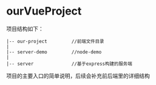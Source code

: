 # ourVueProject

  项目结构如下：

    |-- our-project         //前端文件目录
    |
    |-- server-demo         //node-demo
    |
    |-- server              //基于express构建的服务端  

  项目的主要入口的简单说明，后续会补充前后端里的详细结构
